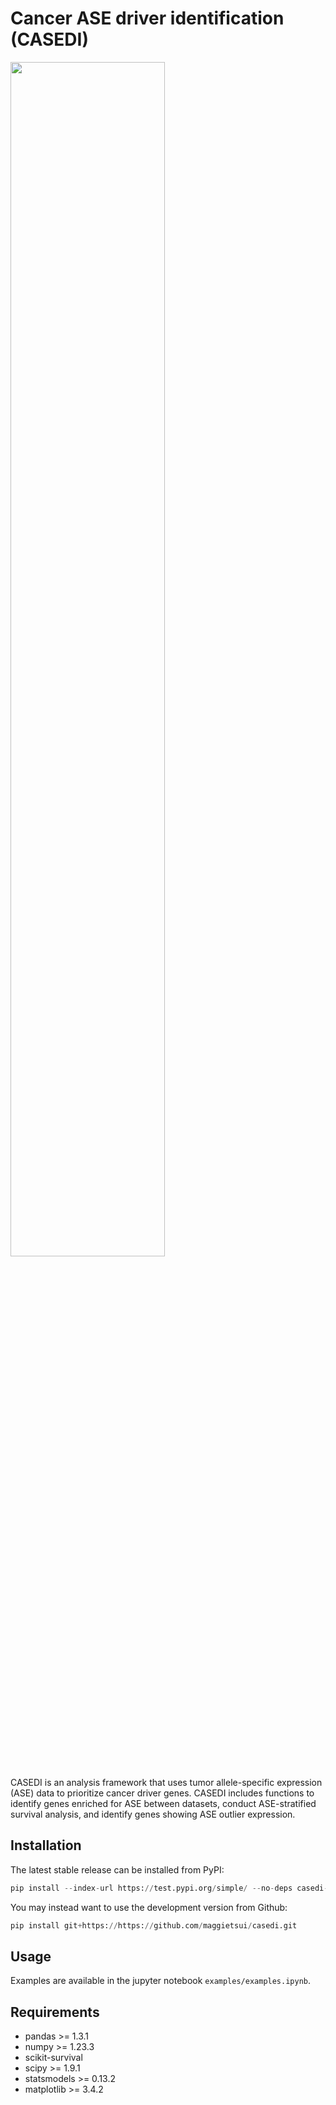 # Cancer ASE driver identification (CASEDI)

<img src="casedi.png" width=70% height=70%>

CASEDI is an analysis framework that uses tumor allele-specific expression (ASE) data to prioritize cancer driver genes. CASEDI includes functions to identify genes enriched for ASE between datasets, conduct ASE-stratified survival analysis, and identify genes showing ASE outlier expression.

## Installation

The latest stable release can be installed from PyPI:

```python
pip install --index-url https://test.pypi.org/simple/ --no-deps casedi-test
```
You may instead want to use the development version from Github:

```python
pip install git+https://https://github.com/maggietsui/casedi.git
```

## Usage

Examples are available in the jupyter notebook `examples/examples.ipynb`.

## Requirements

+ pandas >= 1.3.1
+ numpy >= 1.23.3
+ scikit-survival
+ scipy >= 1.9.1
+ statsmodels >= 0.13.2
+ matplotlib >= 3.4.2
